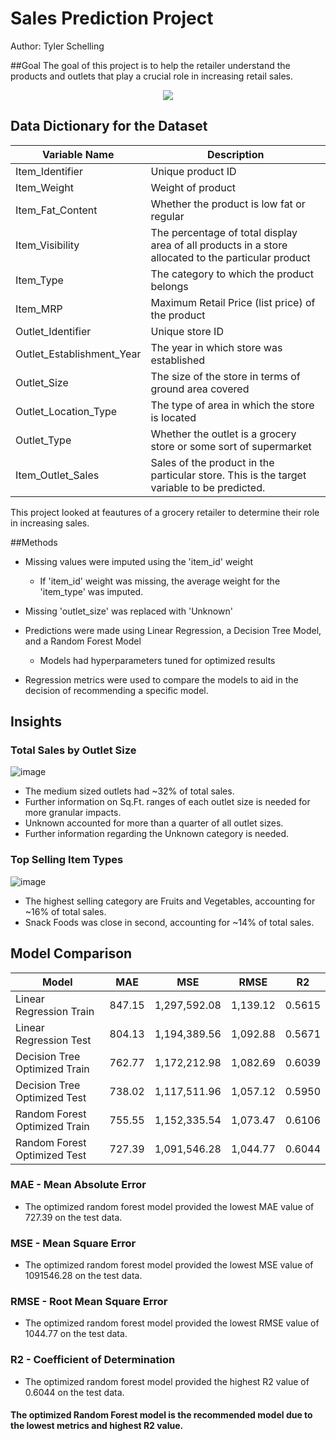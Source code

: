 # Sales Prediction Project

Author: Tyler Schelling

##Goal 
The goal of this project is to help the retailer understand the products and outlets that play a crucial role in increasing retail sales.

<p align="center">
  <img src = "https://t3.ftcdn.net/jpg/02/72/40/68/360_F_272406819_djyh9kysHidrdUOgoDEujj7HGSOwzlmS.jpg">
</p>
  
## Data Dictionary for the Dataset
Variable Name	   |  Description
-------------------|------------------
Item_Identifier	   |  Unique product ID
Item_Weight	       |  Weight of product
Item_Fat_Content	| Whether the product is low fat or regular
Item_Visibility	|The percentage of total display area of all products in a store allocated to the particular product
Item_Type	|The category to which the product belongs
Item_MRP	|Maximum Retail Price (list price) of the product
Outlet_Identifier	|Unique store ID
Outlet_Establishment_Year	|The year in which store was established
Outlet_Size|	The size of the store in terms of ground area covered
Outlet_Location_Type	|The type of area in which the store is located
Outlet_Type	|Whether the outlet is a grocery store or some sort of supermarket
Item_Outlet_Sales	|Sales of the product in the particular store. This is the target variable to be predicted.

This project looked at feautures of a grocery retailer to determine their role in increasing sales.

##Methods
- Missing values were imputed using the 'item_id' weight
  - If 'item_id' weight was missing, the average weight for the 'item_type' was imputed.
- Missing 'outlet_size' was replaced with 'Unknown'

- Predictions were made using Linear Regression, a Decision Tree Model, and a Random Forest Model
  - Models had hyperparameters tuned for optimized results
  
- Regression metrics were used to compare the models to aid in the decision of recommending a specific model. 

## Insights
### Total Sales by Outlet Size
![image](https://user-images.githubusercontent.com/18369971/197112636-12aba6ee-e923-4223-bed2-29955c57cab5.png)
- The medium sized outlets had ~32% of total sales.
- Further information on Sq.Ft. ranges of each outlet size is needed for more granular impacts.
- Unknown accounted for more than a quarter of all outlet sizes. 
- Further information regarding the Unknown category is needed. 

### Top Selling Item Types
![image](https://user-images.githubusercontent.com/18369971/197113407-c9200ad6-2d6d-42bd-8c16-e3d4a8db8feb.png)
- The highest selling category are Fruits and Vegetables, accounting for ~16% of total sales. 
- Snack Foods was close in second, accounting for ~14% of total sales. 

## Model Comparison

Model | MAE | MSE | RMSE | R2
---|---|---|---|---
Linear Regression Train| 847.15|1,297,592.08|1,139.12|0.5615
Linear Regression Test| 804.13|1,194,389.56|1,092.88|0.5671
Decision Tree Optimized Train|762.77|1,172,212.98|1,082.69|0.6039
Decision Tree Optimized Test |738.02|1,117,511.96|1,057.12|0.5950
Random Forest Optimized Train|755.55|1,152,335.54|1,073.47|0.6106
Random Forest Optimized Test |727.39|1,091,546.28|1,044.77|0.6044

### MAE - Mean Absolute Error
  - The optimized random forest model provided the lowest MAE value of 727.39 on the test data.

### MSE - Mean Square Error
  - The optimized random forest model provided the lowest MSE value of 1091546.28 on the test data.

### RMSE - Root Mean Square Error
  - The optimized random forest model provided the lowest RMSE value of 1044.77 on the test data.

### R2 - Coefficient of Determination
  - The optimized random forest model provided the highest R2 value of 0.6044 on the test data.

#### The optimized Random Forest model is the recommended model due to the lowest metrics and highest R2 value.
